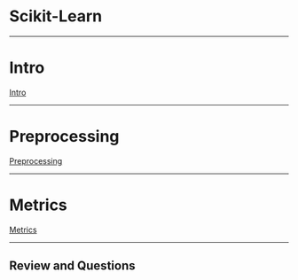 # Scikit-Learn

---

# Intro

[Intro](./PYTHON-Sklearn-Intro.md)

---

# Preprocessing

[Preprocessing](./PYTHON-Sklearn-Preprocessing.md)

---

# Metrics

[Metrics](./PYTHON-Sklearn-Metrics.md)

---

## Review and Questions